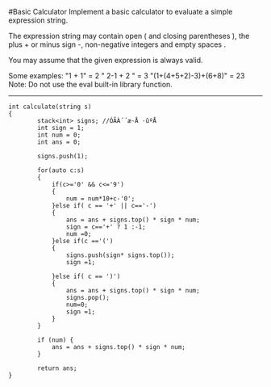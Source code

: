 #Basic Calculator
Implement a basic calculator to evaluate a simple expression string.

The expression string may contain open ( and closing parentheses ), the plus + or minus sign -, non-negative integers and empty spaces .

You may assume that the given expression is always valid.

Some examples:
"1 + 1" = 2
" 2-1 + 2 " = 3
"(1+(4+5+2)-3)+(6+8)" = 23
Note: Do not use the eval built-in library function.


---




```
int calculate(string s)
{
        stack<int> signs; //ÓÃÀ´´æ·Å ·ûºÅ
        int sign = 1;
        int num = 0;
        int ans = 0;
        
        signs.push(1);
        
        for(auto c:s)
        {
            if(c>='0' && c<='9')
            {
                num = num*10+c-'0';
            }else if( c == '+' || c=='-')
            {
                ans = ans + signs.top() * sign * num;
                sign = c=='+' ? 1 :-1;
                num =0;
            }else if(c =='(')
            {
                signs.push(sign* signs.top());
                sign =1;
                
            }else if( c == ')')
            {
                ans = ans + signs.top() * sign * num;
                signs.pop();
                num=0;
                sign =1;
            }
        }
        
        if (num) {
            ans = ans + signs.top() * sign * num;
        }

        return ans;
}
```